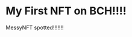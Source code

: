# My First NFT on BCH!!!!
MessyNFT spotted!!!!!!!
                                                                                                                                                     